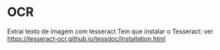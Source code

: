 # OCR
 Extrai texto de imagem com tesseract
 Tem que instalar o Tesseract: ver https://tesseract-ocr.github.io/tessdoc/Installation.html
